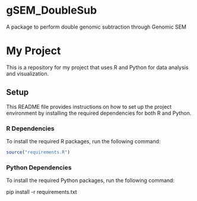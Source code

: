 # gSEM_DoubleSub
A package to perform double genomic subtraction through Genomic SEM



# My Project

This is a repository for my project that uses R and Python for data analysis and visualization.

## Setup
This README file provides instructions on how to set up the project environment by installing the required dependencies for both R and Python.

### R Dependencies

To install the required R packages, run the following command:

```r
source("requirements.R")
```

### Python Dependencies
To install the required Python packages, run the following command:

pip install -r requirements.txt
